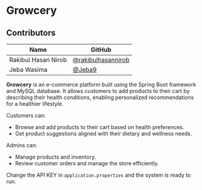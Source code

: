 # Growcery
## Contributors

| Name | GitHub |
|------|--------|
| Rakibul Hasan Nirob | [@rakibulhasannirob](https://github.com/rakibulhasannirob) |
| Jeba Wasima | [@Jeba9](https://github.com/Jeba9) |

**Growcery** is an e-commerce platform built using the Spring Boot framework and MySQL database. It allows customers to add products to their cart by describing their health conditions, enabling personalized recommendations for a healthier lifestyle.

Customers can:
- Browse and add products to their cart based on health preferences.
- Get product suggestions aligned with their dietary and wellness needs.

Admins can:
- Manage products and inventory.
- Review customer orders and manage the store efficiently.

Change the API KEY in `application.properties` and the system is ready to run.

